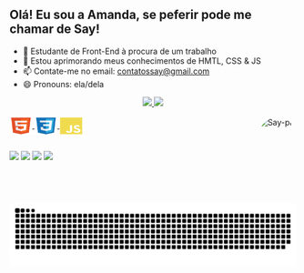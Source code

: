 ## Olá! Eu sou a Amanda, se peferir pode me chamar de Say!

- 🔭 Estudante de Front-End à procura de um trabalho
- 🌱 Estou aprimorando meus conhecimentos de HMTL, CSS & JS
- 📫 Contate-me no email: contatossay@gmail.com
- 😄 Pronouns: ela/dela

<div align="center">
  <a href="https://github.com/saakuya">
  <img height="160em" src="https://github-readme-stats.vercel.app/api?username=saakuya&show_icons=true&icon_color=cc477a&text_color=ffffff&theme=github_dark&card_width=120&title_color=e88b89&clude_all_commits=true&count_private=true"/>
  <img height="160em" src="https://github-readme-stats.vercel.app/api/top-langs/?username=saakuya&layout=compact&line_height=3&card_width=170&theme=github_dark&title_color=e88b89&title_height=10"/>
</div>
  
  <div style="display: inline_block"><br>
  <img align="center" alt="Say-HTML" height="30" width="40" src="https://raw.githubusercontent.com/devicons/devicon/master/icons/html5/html5-original.svg">
  <img align="center" alt="Say-CSS" height="30" width="40" src="https://raw.githubusercontent.com/devicons/devicon/master/icons/css3/css3-original.svg">
  <img align="center" alt="Say-Js" height="30" width="40" src="https://raw.githubusercontent.com/devicons/devicon/master/icons/javascript/javascript-plain.svg">
  <img align="right" alt="Say-pic" height="150" style="border-radius:50px;" src="https://cdn.discordapp.com/attachments/851596066758328320/891788716840988762/saygif-gifmaker.gif">
</div>
  </div>
  
  ##
  
 <div> 
  <a href="" target="_blank"><img src="https://img.shields.io/badge/-Instagram-%23E4405F?style=for-the-badge&logo=instagram&logoColor=white" target="_blank"></a>
  <a href="" target="_blank"><img src="https://img.shields.io/badge/Discord-7289DA?style=for-the-badge&logo=discord&logoColor=white" target="_blank"></a> 
  <a href= "mailto:contatossay@gmail.com"><img src="https://img.shields.io/badge/-Gmail-%23333?style=for-the-badge&logo=gmail&logoColor=white" target="_blank"></a>
  <a href="" target="_blank"><img src="https://img.shields.io/badge/-LinkedIn-%230077B5?style=for-the-badge&logo=linkedin&logoColor=white" target="_blank"></a> 
 
  ![Snake animation](https://github.com/saakuya/saakuya/blob/output/github-contribution-grid-snake.svg)
 
</div>

